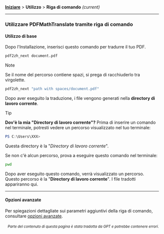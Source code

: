 [**Iniziare**](./getting-started.md) > **Utilizzo** > **Riga di comando** _(current)_

---

### Utilizzare PDFMathTranslate tramite riga di comando

#### Utilizzo di base

Dopo l'Installazione, inserisci questo comando per tradurre il tuo PDF.

```bash
pdf2zh_next document.pdf
```

> [!NOTE]
> 
> Se il nome del percorso contiene spazi, si prega di racchiuderlo tra virgolette.
> 
> ```bash
> pdf2zh_next "path with spaces/document.pdf"
> ```

Dopo aver eseguito la traduzione, i file vengono generati nella **directory di lavoro corrente**.

> [!TIP]
> **Dov'è la mia "Directory di lavoro corrente"?**
> Prima di inserire un comando nel terminale, potresti vedere un percorso visualizzato nel tuo terminale:
> 
> ```powershell
> PS C:\Users\XXX>
> ```
> 
> Questa directory è la "*Directory di lavoro corrente*".
> 
> Se non c'è alcun percorso, prova a eseguire questo comando nel terminale:
> 
> ```bash
> pwd
> ```
> 
> Dopo aver eseguito questo comando, verrà visualizzato un percorso. Questo percorso è la "**Directory di lavoro corrente**". I file tradotti appariranno qui.

---

#### Opzioni avanzate

Per spiegazioni dettagliate sui parametri aggiuntivi della riga di comando, consultare [opzioni avanzate](./../advanced/advanced.md).

<div align="right"> 
<h6><small>Parte del contenuto di questa pagina è stata tradotta da GPT e potrebbe contenere errori.</small></h6>